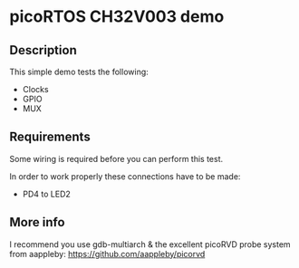 # picoRTOS CH32V003 demo

## Description

This simple demo tests the following:

  - Clocks
  - GPIO
  - MUX

## Requirements

Some wiring is required before you can perform this test.

In order to work properly these connections have to be made:

  - PD4 to LED2

## More info

I recommend you use gdb-multiarch & the excellent picoRVD probe system from aappleby: https://github.com/aappleby/picorvd
